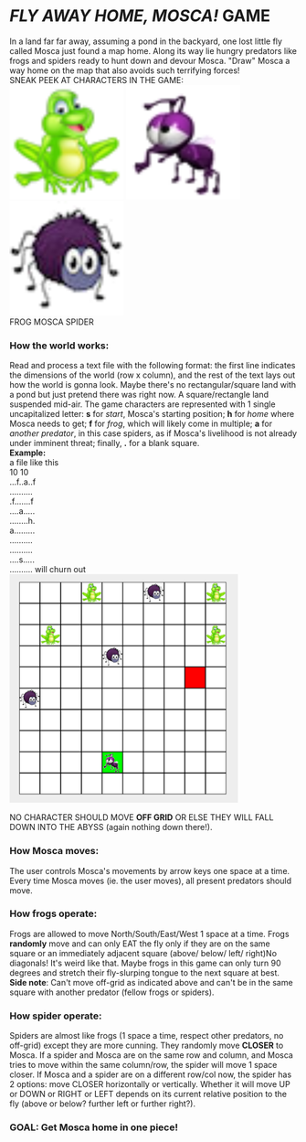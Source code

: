 # _FLY AWAY HOME, MOSCA!_ GAME

In a land far far away, assuming a pond in the backyard, one lost little fly called Mosca just found a map home. Along its way lie hungry predators like frogs and spiders ready to hunt down and devour Mosca. "Draw" Mosca a way home on the map that also avoids such terrifying forces!
<br> SNEAK PEEK AT CHARACTERS IN THE GAME:
<br> <img src="frog.png" width="200" height="200" /> <img src="Moscathefly.png" width="200" height="200" /> <img src="spider.png" width="200" height="200" />
<br> FROG                           MOSCA                               SPIDER

### How the world works:
Read and process a text file with the following format: the first line indicates the dimensions of the world (row x column), and the rest of the text lays out how the world is gonna look. Maybe there's no rectangular/square land with a pond but just pretend there was right now. A square/rectangle land suspended mid-air. The game characters are represented with 1 single uncapitalized letter: **s** for *start*, Mosca's starting position; **h** for *home* where Mosca needs to get; **f** for *frog*, which will likely come in multiple; **a** for *another predator*, in this case spiders, as if Mosca's livelihood is not already under imminent threat; finally, **.** for a blank square.
<br>**Example:** 
<br>a file like this
<br>10 10 
<br>...f..a..f
<br>..........
<br>.f.......f
<br>....a.....
<br>........h.
<br>a.........
<br>..........
<br>..........
<br>....s.....
<br>..........
will churn out <img src="example.png" width="400" height="400" />

NO CHARACTER SHOULD MOVE **OFF GRID** OR ELSE THEY WILL FALL DOWN INTO THE ABYSS (again nothing down there!).

### How Mosca moves:
The user controls Mosca's movements by arrow keys one space at a time. Every time Mosca moves (ie. the user moves), all present predators should move.

### How frogs operate:
Frogs are allowed to move North/South/East/West 1 space at a time. Frogs **randomly** move and can only EAT the fly only if they are
on the same square or an immediately adjacent square (above/ below/ left/ right)No diagonals! It's weird like that. Maybe frogs in this game can only turn 90 degrees and stretch their fly-slurping tongue to the next square at best. <br> **Side note**: Can't move off-grid as indicated above and can't be in the same square with another predator (fellow frogs or spiders).

### How spider operate:
Spiders are almost like frogs (1 space a time, respect other predators, no off-grid) except they are more cunning. They randomly move **CLOSER** to Mosca. If a spider and Mosca are on the same row and column, and Mosca tries to move within the same column/row, the spider will move 1 space closer. If Mosca and a spider are on a different row/col now, the spider has 2 options: move CLOSER horizontally or vertically. Whether it will move UP or DOWN or RIGHT or LEFT depends on its current relative position to the fly (above or below? further left or further right?).

### GOAL: Get Mosca home in one piece!
